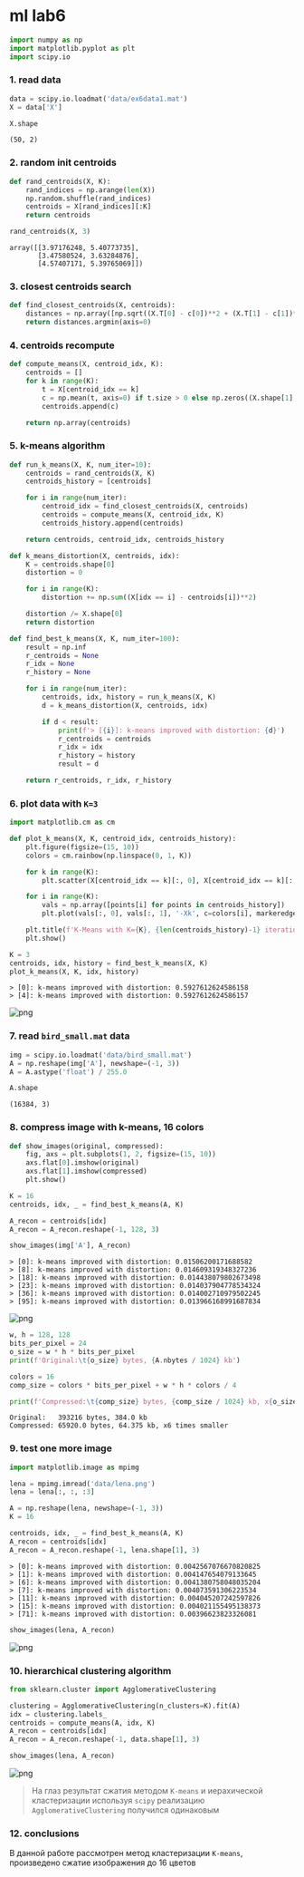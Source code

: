 # ml lab6


```python
import numpy as np
import matplotlib.pyplot as plt
import scipy.io
```

### 1. read data


```python
data = scipy.io.loadmat('data/ex6data1.mat')
X = data['X']

X.shape
```




    (50, 2)



### 2. random init centroids


```python
def rand_centroids(X, K):
    rand_indices = np.arange(len(X))
    np.random.shuffle(rand_indices)
    centroids = X[rand_indices][:K]
    return centroids

rand_centroids(X, 3)
```




    array([[3.97176248, 5.40773735],
           [3.47580524, 3.63284876],
           [4.57407171, 5.39765069]])



### 3. closest centroids search


```python
def find_closest_centroids(X, centroids):
    distances = np.array([np.sqrt((X.T[0] - c[0])**2 + (X.T[1] - c[1])**2) for c in centroids])
    return distances.argmin(axis=0)
```

### 4. centroids recompute


```python
def compute_means(X, centroid_idx, K):
    centroids = []
    for k in range(K):
        t = X[centroid_idx == k]
        c = np.mean(t, axis=0) if t.size > 0 else np.zeros((X.shape[1],))
        centroids.append(c)

    return np.array(centroids)
```

### 5. k-means algorithm


```python
def run_k_means(X, K, num_iter=10):
    centroids = rand_centroids(X, K)
    centroids_history = [centroids]

    for i in range(num_iter):
        centroid_idx = find_closest_centroids(X, centroids)
        centroids = compute_means(X, centroid_idx, K)
        centroids_history.append(centroids)

    return centroids, centroid_idx, centroids_history
```


```python
def k_means_distortion(X, centroids, idx):
    K = centroids.shape[0]
    distortion = 0

    for i in range(K):
        distortion += np.sum((X[idx == i] - centroids[i])**2)

    distortion /= X.shape[0]
    return distortion
```


```python
def find_best_k_means(X, K, num_iter=100):
    result = np.inf
    r_centroids = None
    r_idx = None
    r_history = None

    for i in range(num_iter):
        centroids, idx, history = run_k_means(X, K)
        d = k_means_distortion(X, centroids, idx)

        if d < result:
            print(f'> [{i}]: k-means improved with distortion: {d}')
            r_centroids = centroids
            r_idx = idx
            r_history = history
            result = d

    return r_centroids, r_idx, r_history
```

### 6. plot data with `K=3`


```python
import matplotlib.cm as cm

def plot_k_means(X, K, centroid_idx, centroids_history):
    plt.figure(figsize=(15, 10))
    colors = cm.rainbow(np.linspace(0, 1, K))

    for k in range(K):
        plt.scatter(X[centroid_idx == k][:, 0], X[centroid_idx == k][:, 1], c=[colors[k]])

    for i in range(K):
        vals = np.array([points[i] for points in centroids_history])
        plt.plot(vals[:, 0], vals[:, 1], '-Xk', c=colors[i], markeredgecolor='black')

    plt.title(f'K-Means with K={K}, {len(centroids_history)-1} iterations')
    plt.show()
```


```python
K = 3
centroids, idx, history = find_best_k_means(X, K)
plot_k_means(X, K, idx, history)
```

    > [0]: k-means improved with distortion: 0.5927612624586158
    > [4]: k-means improved with distortion: 0.5927612624586157



![png](out/output_16_1.png)


### 7. read `bird_small.mat` data


```python
img = scipy.io.loadmat('data/bird_small.mat')
A = np.reshape(img['A'], newshape=(-1, 3))
A = A.astype('float') / 255.0

A.shape
```




    (16384, 3)



### 8. compress image with k-means, 16 colors


```python
def show_images(original, compressed):
    fig, axs = plt.subplots(1, 2, figsize=(15, 10))
    axs.flat[0].imshow(original)
    axs.flat[1].imshow(compressed)
    plt.show()
```


```python
K = 16
centroids, idx, _ = find_best_k_means(A, K)

A_recon = centroids[idx]
A_recon = A_recon.reshape(-1, 128, 3)

show_images(img['A'], A_recon)
```

    > [0]: k-means improved with distortion: 0.01506200171688582
    > [8]: k-means improved with distortion: 0.014609319348327236
    > [18]: k-means improved with distortion: 0.014438079802673498
    > [23]: k-means improved with distortion: 0.014037904778534324
    > [36]: k-means improved with distortion: 0.014002710979502245
    > [95]: k-means improved with distortion: 0.013966168991687834



![png](out/output_21_1.png)



```python
w, h = 128, 128
bits_per_pixel = 24
o_size = w * h * bits_per_pixel
print(f'Original:\t{o_size} bytes, {A.nbytes / 1024} kb')

colors = 16
comp_size = colors * bits_per_pixel + w * h * colors / 4

print(f'Compressed:\t{comp_size} bytes, {comp_size / 1024} kb, x{o_size / comp_size:.0f} times smaller')
```

    Original:	393216 bytes, 384.0 kb
    Compressed:	65920.0 bytes, 64.375 kb, x6 times smaller


### 9. test one more image


```python
import matplotlib.image as mpimg

lena = mpimg.imread('data/lena.png')
lena = lena[:, :, :3]

A = np.reshape(lena, newshape=(-1, 3))
K = 16

centroids, idx, _ = find_best_k_means(A, K)
A_recon = centroids[idx]
A_recon = A_recon.reshape(-1, lena.shape[1], 3)
```

    > [0]: k-means improved with distortion: 0.0042567076670820825
    > [1]: k-means improved with distortion: 0.004147654079133645
    > [6]: k-means improved with distortion: 0.0041380758048035204
    > [7]: k-means improved with distortion: 0.004073591306223534
    > [11]: k-means improved with distortion: 0.004045207242597826
    > [15]: k-means improved with distortion: 0.004021155495138373
    > [71]: k-means improved with distortion: 0.00396623823326081



```python
show_images(lena, A_recon)
```


![png](out/output_25_0.png)


### 10. hierarchical clustering algorithm


```python
from sklearn.cluster import AgglomerativeClustering

clustering = AgglomerativeClustering(n_clusters=K).fit(A)
idx = clustering.labels_
centroids = compute_means(A, idx, K)
A_recon = centroids[idx]
A_recon = A_recon.reshape(-1, data.shape[1], 3)
```


```python
show_images(lena, A_recon)
```


![png](out/output_28_0.png)


> На глаз результат сжатия методом `K-means` и иерахической кластеризации используя `scipy` реализацию `AgglomerativeClustering` получился одинаковым

### 12. conclusions

В данной работе рассмотрен метод кластеризации `K-means`, произведено сжатие изображения до 16 цветов
